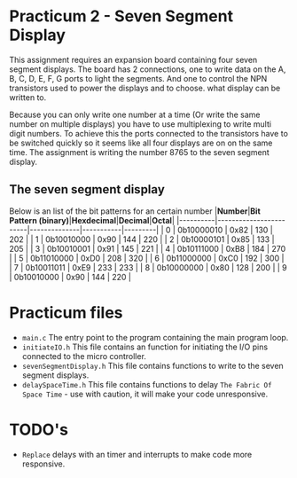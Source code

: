 # Practicum 2 - Seven Segment Display
This assignment requires an expansion board containing four seven segment displays. The
board has 2 connections, one to write data on the A, B, C, D, E, F, G ports to light the
segments. And one to control the NPN transistors used to power the displays and to choose.
what display can be written to. 

Because you can only write one number at a time (Or write the same number on multiple displays) 
you have to use multiplexing to write multi digit numbers. To achieve this the ports connected to
the transistors have to be switched quickly so it seems like all four displays are on on the same 
time. The assignment is writing the number 8765 to the seven segment display.

## The seven segment display
Below is an list of the bit patterns for an certain number
|**Number**|**Bit Pattern (binary)**|**Hexdecimal**|**Decimal**|**Octal**|
|----------|------------------------|--------------|-----------|---------|
|        0 |             0b10000010 |         0x82 |       130 |     202 |
|        1 |             0b10010000 |         0x90 |       144 |     220 |
|        2 |             0b10000101 |         0x85 |       133 |     205 |
|        3 |             0b10010001 |         0x91 |       145 |     221 |
|        4 |             0b10111000 |         0xB8 |       184 |     270 |
|        5 |             0b11010000 |         0xD0 |       208 |     320 |
|        6 |             0b11000000 |         0xC0 |       192 |     300 |
|        7 |             0b10011011 |         0xE9 |       233 |     233 |
|        8 |             0b10000000 |         0x80 |       128 |     200 |
|        9 |             0b10010000 |         0x90 |       144 |     220 |

        
# Practicum files
 - `main.c` The entry point to the program containing the main program loop.
 - `initiateIO.h` This file contains an function for initiating the I/O pins connected to the micro controller.
 - `sevenSegmentDisplay.h` This file contains functions to write to the seven segment displays.
 - `delaySpaceTime.h` This file contains functions to delay `The Fabric Of Space Time` - use with caution, it will make your code unresponsive. 
 
# TODO's 
 - `Replace` delays with an timer and interrupts to make code more responsive.
 
